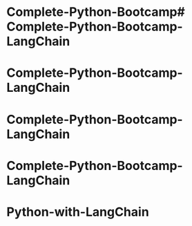 # Complete-Python-Bootcamp# Complete-Python-Bootcamp-LangChain
# Complete-Python-Bootcamp-LangChain
# Complete-Python-Bootcamp-LangChain
# Complete-Python-Bootcamp-LangChain
# Python-with-LangChain
